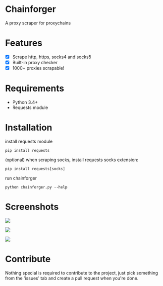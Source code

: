 # Chainforger
A proxy scraper for proxychains

# Features
- [x] Scrape http, https, socks4 and socks5
- [x] Built-in proxy checker
- [x] 1000+ proxies scrapable!

# Requirements
- Python 3.4+
- Requests module

# Installation
install requests module
```
pip install requests
```
(optional) when scraping socks, install requests socks extension:
```
pip install requests[socks]
```
run chainforger
```
python chainforger.py --help
```

# Screenshots
<img src='https://i.imgur.com/6qsANQi.png'/><br>

<img src='https://i.imgur.com/NhStkA4.png' /><br />

<img src='https://i.imgur.com/yfiZJu3.png' /><br />

# Contribute
Nothing special is required to contribute to the project, just pick something from the 'issues' tab and create a pull request when you're done.
